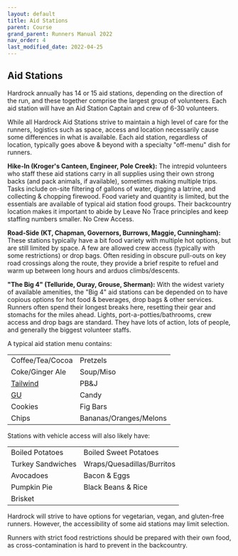 ```yaml
---
layout: default
title: Aid Stations
parent: Course
grand_parent: Runners Manual 2022
nav_order: 4
last_modified_date: 2022-04-25
---
```


## Aid Stations

Hardrock annually has 14 or 15 aid stations, depending on the direction of the run, and these together comprise the largest group of volunteers. Each aid station will have an Aid Station Captain and crew of 6-30 volunteers.

While all Hardrock Aid Stations strive to maintain a high level of care for the runners, logistics such as space, access and location necessarily cause some differences in what is available. Each aid station, regardless of location, typically goes above & beyond with a specialty "off-menu" dish for runners.

**Hike-In (Kroger's Canteen, Engineer, Pole Creek):**
The intrepid volunteers who staff these aid stations carry in all supplies using their own strong backs (and pack animals, if available), sometimes making multiple trips. Tasks include on-site filtering of gallons of water, digging a latrine, and collecting & chopping firewood. Food variety and quantity is limited, but the essentials are available of typical aid station food groups. Their backcountry location makes it important to abide by Leave No Trace principles and keep staffing numbers smaller. No Crew Access.

**Road-Side (KT, Chapman, Governors, Burrows, Maggie, Cunningham):**
These stations typically have a bit food variety with multiple hot options, but are still limited by space.  A few are allowed crew access (typically with some restrictions) or drop bags.  Often residing in obscure pull-outs on key road crossings along the route, they provide a brief respite to refuel and warm up between long hours and arduos climbs/descents.

**"The Big 4" (Telluride, Ouray, Grouse, Sherman):**
With the widest variety of available amenities, the "Big 4" aid stations can be depended on to have copious options for hot food & beverages, drop bags & other services. Runners often spend their longest breaks here, resetting their gear and stomachs for the miles ahead. Lights, port-a-potties/bathrooms, crew access and drop bags are standard. They have lots of action, lots of people, and generally the biggest volunteer staffs.

A typical aid station menu contains:

|                |                      |
| ---------------- | ---------------------- |
| Coffee/Tea/Cocoa | Pretzels               |
| Coke/Ginger Ale  | Soup/Miso              |
| [Tailwind](http://www.tailwindnutrition.com/)         | PB&J                   |
| [GU](http://guenergy.com/)               | Candy                  |
| Cookies          | Fig Bars               |
| Chips            | Bananas/Oranges/Melons |
 
Stations with vehicle access will also likely have:

|                 |                          |
| ----------------- | -------------------------- |
| Boiled Potatoes   | Boiled Sweet Potatoes      |
| Turkey Sandwiches | Wraps/Quesadillas/Burritos |
| Avocadoes         | Bacon & Eggs               |
| Pumpkin Pie       | Black Beans & Rice         |
| Brisket           |                            |
 
Hardrock will strive to have options for vegetarian, vegan, and gluten-free runners. However, the accessibility of some aid stations may limit selection. 
 
Runners with strict food restrictions should be prepared with their own food, as cross-contamination is hard to prevent in the backcountry.

